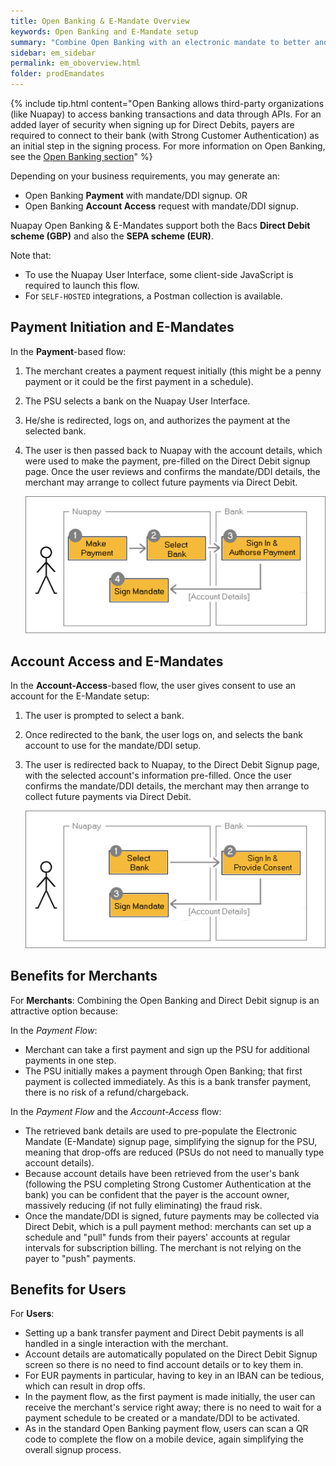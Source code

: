 ```yaml
---
title: Open Banking & E-Mandate Overview
keywords: Open Banking and E-Mandate setup
summary: "Combine Open Banking with an electronic mandate to better and more seamlessly manage subscription payments."
sidebar: em_sidebar
permalink: em_oboverview.html
folder: prodEmandates
---
```


{% include tip.html content="Open Banking allows third-party organizations (like Nuapay) to access banking transactions and data through APIs. For an added layer of security when signing up for Direct Debits, payers are required to connect to their bank (with Strong Customer Authentication) as an initial step in the signing process. For more information on Open Banking, see the [Open Banking section](ob_landing_page.html)" %}

Depending on your business requirements, you may generate an:

* Open Banking **Payment** with mandate/DDI signup.
  OR
* Open Banking **Account Access** request with mandate/DDI signup.

Nuapay Open Banking & E-Mandates support both the Bacs **Direct Debit scheme (GBP)** and also the **SEPA scheme (EUR)**.

Note that:

* To use the Nuapay User Interface, some client-side JavaScript is required to launch this flow.
* For `SELF-HOSTED` integrations, a Postman collection is available.

## Payment Initiation and E-Mandates

In the **Payment**-based flow:

1. The merchant creates a payment request initially (this might be a penny payment or it could be the first payment in a schedule).
1. The PSU selects a bank on the Nuapay User Interface.
1. He/she is redirected, logs on, and authorizes the payment at the selected bank.
1. The user is then passed back to Nuapay with the account details, which were used to make the payment, pre-filled on the Direct Debit signup page.
   Once the user reviews and confirms the mandate/DDI details, the merchant may arrange to collect future payments via Direct Debit.

   <img src="images/ob_emand_pisFlow.png">

## Account Access and E-Mandates

In the **Account-Access**-based flow, the user gives consent to use an account for the E-Mandate setup:

1. The user is prompted to select a bank.
1. Once redirected to the bank, the user logs on, and selects the bank account to use for the mandate/DDI setup.
1. The user is redirected back to Nuapay, to the Direct Debit Signup page, with the selected account's information pre-filled.
   Once the user confirms the mandate/DDI details, the merchant may then arrange to collect future payments via Direct Debit.   

   <img src="images/ob_emand_aisFlow.png">



## Benefits for Merchants

For **Merchants**:
Combining the Open Banking and Direct Debit signup is an attractive option because:

In the *Payment Flow*:
* Merchant can take a first payment and sign up the PSU for additional payments in one step.
* The PSU initially makes a payment through Open Banking; that first payment is collected immediately. As this is a bank transfer payment, there is no risk of a refund/chargeback.

In the *Payment Flow* and the *Account-Access* flow:

* The retrieved bank details are used to pre-populate the Electronic Mandate (E-Mandate) signup page, simplifying the signup for the PSU, meaning that drop-offs are reduced (PSUs do not need to manually type account details).
* Because account details have been retrieved from the user's bank (following the PSU completing Strong Customer Authentication at the bank) you can be confident that the payer is the account owner, massively reducing (if not fully eliminating) the fraud risk.
* Once the mandate/DDI is signed, future payments may be collected via Direct Debit, which is a pull payment method: merchants can set up a schedule and "pull" funds from their payers' accounts at regular intervals for subscription billing. The merchant is not relying on the payer to "push" payments.

## Benefits for Users

For **Users**:
* Setting up a bank transfer payment and Direct Debit payments is all handled in a single interaction with the merchant.
* Account details are automatically populated on the Direct Debit Signup screen so there is no need to find account details or to key them in.
* For EUR payments in particular, having to key in an IBAN can be tedious, which can result in drop offs.
* In the payment flow, as the first payment is made initially, the user can receive the merchant's service right away; there is no need to wait for a payment schedule to be created or a mandate/DDI to be activated.
* As in the standard Open Banking payment flow, users can scan a QR code to complete the flow on a mobile device, again simplifying the overall signup process.

